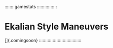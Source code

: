 ::::::: gamestats ::::::::::::::::
# Ekalian Style Maneuvers

[]{.comingsoon}
::::::::::::::::::::::::::::::::::

